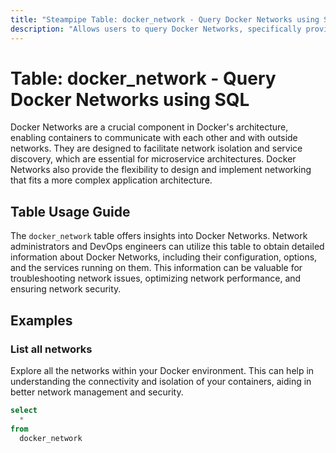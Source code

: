 ```yaml
---
title: "Steampipe Table: docker_network - Query Docker Networks using SQL"
description: "Allows users to query Docker Networks, specifically providing details about network configuration, network options, and network services."
---
```


# Table: docker_network - Query Docker Networks using SQL

Docker Networks are a crucial component in Docker's architecture, enabling containers to communicate with each other and with outside networks. They are designed to facilitate network isolation and service discovery, which are essential for microservice architectures. Docker Networks also provide the flexibility to design and implement networking that fits a more complex application architecture.

## Table Usage Guide

The `docker_network` table offers insights into Docker Networks. Network administrators and DevOps engineers can utilize this table to obtain detailed information about Docker Networks, including their configuration, options, and the services running on them. This information can be valuable for troubleshooting network issues, optimizing network performance, and ensuring network security.

## Examples

### List all networks
Explore all the networks within your Docker environment. This can help in understanding the connectivity and isolation of your containers, aiding in better network management and security.

```sql
select
  *
from
  docker_network
```